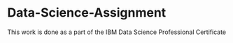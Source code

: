 # Data-Science-Assignment
This work is done as a part of the IBM Data Science Professional Certificate
